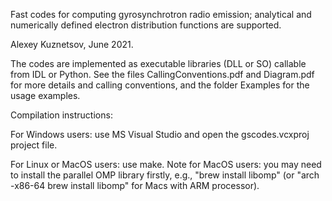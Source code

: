 Fast codes for computing gyrosynchrotron radio emission; analytical and numerically defined electron distribution functions are supported.

Alexey Kuznetsov, June 2021.

The codes are implemented as executable libraries (DLL or SO) callable from IDL or Python. See the files CallingConventions.pdf and Diagram.pdf for more details and calling conventions, and the folder Examples for the usage examples.

Compilation instructions:

For Windows users: use MS Visual Studio and open the gscodes.vcxproj project file.

For Linux or MacOS users: use make. Note for MacOS users: you may need to install the parallel OMP library firstly, e.g., "brew install libomp" (or "arch -x86-64 brew install libomp" for Macs with ARM processor).
